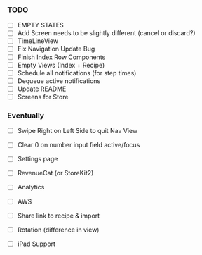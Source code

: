 ### TODO
- [ ] EMPTY STATES
- [ ] Add Screen needs to be slightly different (cancel or discard?)
- [ ] TimeLineView
- [ ] Fix Navigation Update Bug
- [ ] Finish Index Row Components
- [ ] Empty Views (Index + Recipe) 
- [ ] Schedule all notifications (for step times)
- [ ] Dequeue active notifications
- [ ] Update README
- [ ] Screens for Store

### Eventually
- [ ] Swipe Right on Left Side to quit Nav View
- [ ] Clear 0 on number input field active/focus
- [ ] Settings page
- [ ] RevenueCat (or StoreKit2)
- [ ] Analytics
- [ ] AWS
- [ ] Share link to recipe & import
- [ ] Rotation (difference in view)
- [ ] iPad Support

